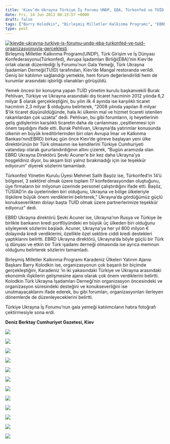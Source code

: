 ```yaml
---
title: 'Kiev’de Ukrayna Türkiye İş Forumu UNDP, EBA, Türkonfed ve TUİD Organizasyonuyla Gerçekleşti'
date: Fri, 14 Jun 2013 08:23:57 +0000
draft: false
tags: ["Barry Kolodkin", "Birleşmiş Milletler Kalkınma Programı", "EBRD Ukrayna", "Mehmet Salih Başöz", "Şevki Acuner", "TUİD", "TUİD (Türk Ukrayna İşadamları Derneği)", "Türkiye Ukrayna dış ticaret", "Türkiye Ukrayna İş Forumu", "türkonfed", "Türkonfed Ukrayna", "UNDP"]
type: post
---
```


[![kievde-ukrayna-turkiye-is-forumu-undp-eba-turkonfed-ve-tuid-organizasyonuyla-gerceklesti](https://burakpehlivan.org/wp-content/uploads/2013/06/kievde-ukrayna-turkiye-is-forumu-undp-eba-turkonfed-ve-tuid-organizasyonuyla-gerceklesti.jpg)](https://burakpehlivan.org/1499/kievde-ukrayna-turkiye-is-forumu-undp-eba-turkonfed-ve-tuid-organizasyonuyla-gerceklesti/kievde-ukrayna-turkiye-is-forumu-undp-eba-turkonfed-ve-tuid-organizasyonuyla-gerceklesti/)
Birleşmiş Milletler Kalkınma Programı(UNDP), Türk Girişim ve İş Dünyası Konfederasyonu(Türkonfed), Avrupa İşadamları Birliği(EBA)’nin Kiev’de ortak olarak düzenlediği İş Forumu’nun Gala Yemeği, Türk Ukrayna İşadamları Derneği(TUİD) tarafından, Kiev’de Mangal restoranda verildi. Geniş bir katılımın sağlandığı yemekte, hem forum değerlendirildi hem de kurumlar arasındaki işbirliği olanakları görüşüldü.

Yemek öncesi bir konuşma yapan TUİD yönetim kurulu başkanvekili Burak Pehlivan, Türkiye ve Ukrayna arasındaki dış ticaret hacminin 2012 yılında 6,2 milyar $ olarak gerçekleştiğini, bu yılın ilk 4 ayında ise karşılıklı ticaret hacminin 2,3 milyar $ olduğunu belirterek, “2008 yılında yapılan 8 milyar $’lık ticaret düşünüldüğünde, hala iki ülkenin mal ve hizmet ticareti istenilen rakamlardan çok uzakta” dedi. Pehlivan, bu gibi forumların, iş heyetlerinin geliş gidişlerinin karşılıklı ticaretin daha da canlanması ,çeşitlenmesi için önem taşıdığını ifade etti. Burak Pehlivan, Ukrayna’da yatırımlar konusunda ülkenin en büyük kreditörlerinden biri olan Avrupa İmar ve Kalkınma Bankası’nın(EBRD) birkaç gün önce Kiev’de göreve başlayan yeni ülke direktörünün bir Türk olmasının ise kendilerini Türkiye Cumhuriyeti vatandaşı olarak gururlandırdığının altını çizerek, “Bugün aramızda olan EBRD Ukrayna Direktörü Şevki Acuner’e bir kez daha Ukrayna’ya hoşgeldiniz diyor, bu akşam bizi yalnız bırakmadığı için ise teşekkür ediyorum” diyerek sözlerini tamamladı.

Türkonfed Yönetim Kurulu Üyesi Mehmet Salih Başöz ise, Türkonfed’in 14’ü bölgesel, 3 sektörel olmak üzere toplam 17 konfederasyondan oluştuğunu, üye firmaların bir milyonun üzerinde personel çalıştırdığını ifade etti. Başöz, TÜSİAD’in da üyelerinden biri olduğunu, Ukrayna ve bölge ülkeleriyle ilişkilere büyük önem verdiklerini belirterek,” Ukrayna’da gördüğümüz güçlü konukseverlikten dolayı başta TUİD olmak üzere partnerlerimize teşekkür ediyoruz” dedi.

EBRD Ukrayna direktörü Şevki Acuner ise, Ukrayna’nın Rusya ve Türkiye ile birlikte bankanın kredi portföyündeki en büyük üç ülkeden biri olduğunu söyleyerek sözlerini başladı. Acuner, Ukrayna’ya her yıl 800 milyon € dolayında kredi verdiklerini, özellikle özel sektöre ciddi kredi destekleri yaptıklarını belirtti. EBRD Ukrayna direktörü, Ukrayna’da böyle güçlü bir Türk iş dünyası ve etkin bir Türk işadamı derneği olmasında ise ayrıca memnun olduğunu belirterek sözlerini tamamladı.

Birleşmiş Milletler Kalkınma Programı Karadeniz Ülkeleri Yatırım Ajansı Başkanı Barry Kolodkin ise, organizasyonun çok başarılı bir biçimde gerçekleştiğini, Karadeniz ‘in iki yakasındaki Türkiye ve Ukrayna arasındaki ekonomik ilişkilerin gelişmesine ajans olarak çok önem verdiklerini belirtti. Kolodkin Türk Ukrayna İşadamları Derneği’nin organizasyon öncesindeki ve organizasyon süresindeki desteğini ve konukseverliğini ise unutmayacaklarını ifade ederek, bu gibi forumları, organizasyonları ilerleyen dönemlerde de düzenleyeceklerini belirtti.

Türkiye Ukrayna İş Forumu’nun gala yemeği katılımcıların hatıra fotoğrafı çektirmesiyle sona erdi.

**Deniz Berktay
Cumhuriyet Gazetesi, Kiev**


![](https://fbcdn-sphotos-d-a.akamaihd.net/hphotos-ak-ash3/1011928_513188002061945_247877413_n.jpg)

![](https://fbcdn-sphotos-e-a.akamaihd.net/hphotos-ak-prn2/968941_513188135395265_2052032036_n.jpg)

![](https://fbcdn-sphotos-b-a.akamaihd.net/hphotos-ak-prn1/1016164_513187995395279_1422852778_n.jpg)


![](https://fbcdn-sphotos-f-a.akamaihd.net/hphotos-ak-prn1/1016523_513188048728607_665945928_n.jpg)

![](https://fbcdn-sphotos-g-a.akamaihd.net/hphotos-ak-ash3/179705_513188058728606_710447465_n.jpg)

![](https://fbcdn-sphotos-a-a.akamaihd.net/hphotos-ak-prn1/936701_513188105395268_1715202316_n.jpg)

![](https://fbcdn-sphotos-f-a.akamaihd.net/hphotos-ak-ash4/995832_513188188728593_20175046_n.jpg)

![](https://fbcdn-sphotos-d-a.akamaihd.net/hphotos-ak-prn2/230019_513188205395258_1343147216_n.jpg)

![](https://fbcdn-sphotos-d-a.akamaihd.net/hphotos-ak-ash3/7899_513188285395250_1930576934_n.jpg)

![](https://fbcdn-sphotos-d-a.akamaihd.net/hphotos-ak-ash4/1005402_513188455395233_1216620814_n.jpg)

![](https://fbcdn-sphotos-e-a.akamaihd.net/hphotos-ak-frc1/1001057_513187798728632_147307529_n.jpg)

![](https://fbcdn-sphotos-c-a.akamaihd.net/hphotos-ak-prn2/983578_513187792061966_2024926854_n.jpg)